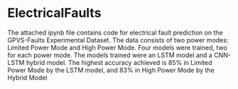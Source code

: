 # ElectricalFaults

The attached ipynb file contains code for electrical fault prediction on the GPVS-Faults Experimental Dataset. The data consists of two power modes: Limited Power Mode and High Power Mode. Four models were trained, two for each power mode. The models trained were an LSTM model and a CNN-LSTM hybrid model. The highest accuracy achieved is 85% in Limited Power Mode by the LSTM model, and 83% in High Power Mode by the Hybrid Model
